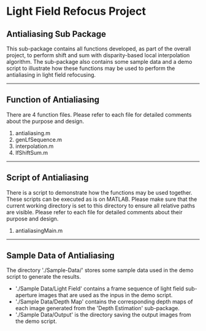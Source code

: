 # Light Field Refocus Project

## Antialiasing Sub Package

This sub-package contains all functions developed, as part of the overall project, 
to perform shift and sum with disparity-based local interpolation algorithm. 
The sub-package also contains some sample data and a demo script to illustrate how 
these functions may be used to perform the antialiasing in light field refocusing.

-------------------------
Function of Antialiasing
-------------------------

There are 4 function files. Please refer to each file for detailed comments 
about the purpose and design.

1. antialiasing.m
2. genLfSequence.m
3. interpolation.m
4. lfShiftSum.m

------------------------
Script of Antialiasing
------------------------

There is a script to demonstrate how the functions may be used together. 
These scripts can be executed as is on MATLAB. Please make sure that the 
current working directory is set to this directory to ensure all relative 
paths are visible. Please refer to each file for detailed comments about 
their purpose and design.

1. antialiasingMain.m

----------------------------
Sample Data of Antialiasing
----------------------------

The directory './Sample-Data/' stores some sample data used in the demo script
to generate the results.
- './Sample Data/Light Field' contains a frame sequence of light field sub-aperture 
  images that are used as the inpus in the demo script.
- './Sample Data/Depth Map' contains the corresponding depth maps of each image 
  generated from the 'Depth Estimation' sub-package.
- './Sample Data/Output' is the directory saving the output images from the demo script.
